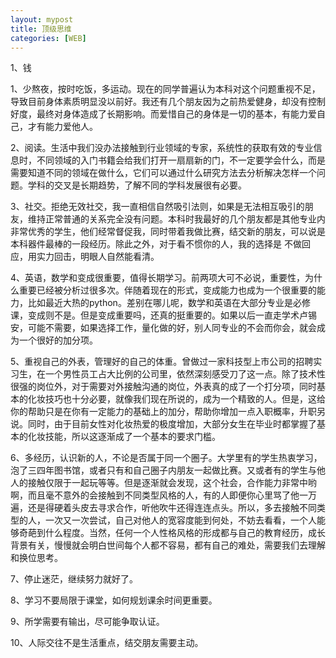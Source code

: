 ```yaml
---
layout: mypost
title: 顶级思维
categories: [WEB]
---
```



1、钱

1、少熬夜，按时吃饭，多运动。现在的同学普遍认为本科对这个问题重视不足，导致目前身体素质明显没以前好。我还有几个朋友因为之前热爱健身，却没有控制好度，最终对身体造成了长期影响。而爱惜自己的身体是一切的基本，有能力爱自己，才有能力爱他人。

2、阅读。生活中我们没办法接触到行业领域的专家，系统性的获取有效的专业信息时，不同领域的入门书籍会给我们打开一扇扇新的门，不一定要学会什么，而是需要知道不同的领域在做什么，它们可以通过什么研究方法去分析解决怎样一个问题。学科的交叉是长期趋势，了解不同的学科发展很有必要。

3、社交。拒绝无效社交，我一直相信自然吸引法则，如果是无法相互吸引的朋友，维持正常普通的关系完全没有问题。本科时我最好的几个朋友都是其他专业内非常优秀的学生，他们经常督促我，同时带着我做比赛，结交新的朋友，可以说是本科器件最棒的一段经历。除此之外，对于看不惯你的人，我的选择是 不做回应，用实力回击，明眼人自然能看清。

4、英语，数学和变成很重要，值得长期学习。前两项大可不必说，重要性，为什么重要已经被分析过很多次。伴随着现在的形式，变成能力也成为一个很重要的能力，比如最近大热的python。差别在哪儿呢，数学和英语在大部分专业是必修课，变成则不是。但是变成重要吗，还真的挺重要的。如果以后一直走学术卢锡安，可能不需要，如果选择工作，量化做的好，别人同专业的不会而你会，就会成为一个很好的加分项。

5、重视自己的外表，管理好的自己的体重。曾做过一家科技型上市公司的招聘实习生，在一个男性员工占大比例的公司里，依然深刻感受刀了这一点。除了技术性很强的岗位外，对于需要对外接触沟通的岗位，外表真的成了一个打分项，同时基本的化妆技巧也十分必要，就像我们现在所说的，成为一个精致的人。但是，这给你的帮助只是在你有一定能力的基础上的加分，帮助你增加一点入职概率，升职另说。同时，由于目前女性对化妆热爱的极度增加，大部分女生在毕业时都掌握了基本的化妆技能，所以这逐渐成了一个基本的要求门槛。

6、多经历，认识新的人，不论是否属于同一个圈子。大学里有的学生热衷学习，泡了三四年图书馆，或者只有和自己圈子内朋友一起做比赛。又或者有的学生与他人的接触仅限于一起玩等等。但是逐渐就会发现，这个社会，合作能力非常中哟啊，而且毫不意外的会接触到不同类型风格的人，有的人即便你心里骂了他一万遍，还是得硬着头皮去寻求合作，听他吹牛还得连连点头。所以，多去接触不同类型的人，一次又一次尝试，自己对他人的宽容度能到何处，不妨去看看，一个人能够奇葩到什么程度。当然，任何一个人性格风格的形成都与自己的教育经历，成长背景有关，慢慢就会明白世间每个人都不容易，都有自己的难处，需要我们去理解和换位思考。

7、停止迷茫，继续努力就好了。

8、学习不要局限于课堂，如何规划课余时间更重要。

9、所学需要有输出，尽可能争取认证。

10、人际交往不是生活重点，结交朋友需要主动。
